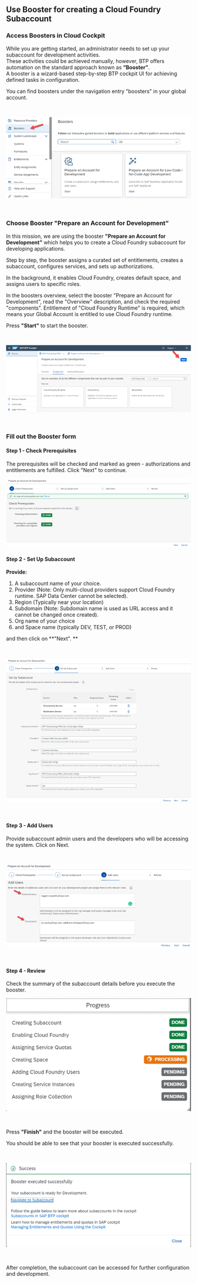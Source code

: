## Use Booster for creating a Cloud Foundry Subaccount


### Access Boosters in Cloud Cockpit

While you are getting started, an administrator needs to set up your subaccount for development activities. <br>
These activities could be achieved manually, however, BTP offers automation on the standard approach known as **“Booster”**.  <br>
A booster is a wizard-based step-by-step BTP cockpit UI for achieving defined tasks in configuration. 

You can find boosters under the navigation entry "boosters" in your global account.

<br>

![Find Boosters](images/3_1_find_boosters.png)

<br>

### Choose Booster "Prepare an Account for Development”

In this mission, we are using the booster **"Prepare an Account for Development”** which helps you to create a Cloud Foundry subaccount for developing applications.

Step by step, the booster assigns a curated set of entitlements, creates a subaccount, configures services, and sets up authorizations. 

In the background, it enables Cloud Foundry, creates default space, and assigns users to specific roles.

In the boosters overview, select the booster "Prepare an Account for Development", read the "Overview" description, and check the required "components". Entitlement of "Cloud Foundry Runtime" is required, which means your Global Account is entitled to use Cloud Foundry runtime. 

Press **"Start"** to start the booster.

<br>

![Find Boosters](images/3_2_choose_booster.png)

<br>

### Fill out the Booster form

#### Step 1 - Check Prerequisites

The prerequisites will be checked and marked as green - authorizations and entitlements are fulfilled. Click "Next" to continue.

![Find Boosters](images/3_3_booster_step1.png)

#### Step 2 - Set Up Subaccount

**Provide:**

1. A subaccount name of your choice.
2. Provider (Note: Only multi-cloud providers support Cloud Foundry runtime. SAP Data Center cannot be selected).
3. Region (Typically near your location)
4. Subdomain (Note: Subdomain name is used as URL access and it cannot be changed once created).
5. Org name of your choice
6. and Space name (typically DEV, TEST, or PROD)


and then click on **"Next". **

<br>

![Find Boosters](images/3_4_booster_step2.png)

<br>

#### Step 3 - Add Users

Provide subaccount admin users and the developers who will be accessing the system. Click on Next.

<br>

![Find Boosters](images/3_5_booster_step3.png)

<br>

#### Step 4 - Review

Check the summary of the subaccount details before you execute the booster.
<br>

![Find Boosters](images/3_6_booster_step4.png)

<br>

Press **"Finish"** and the booster will be executed.

You should be able to see that your booster is executed successfully.

<br>

![Booster success message](images/3_7_booster_success.png)

<br>

After completion, the subaccount can be accessed for further configuration and development.

<br>
